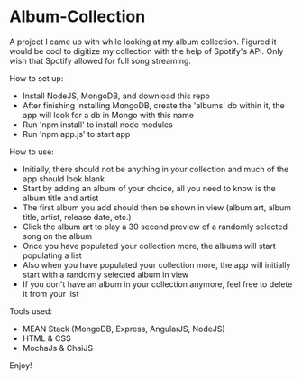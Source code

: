 # Album-Collection

A project I came up with while looking at my album collection. Figured it would be cool to digitize my collection with the help of Spotify's API. Only wish that Spotify allowed for full song streaming. 

How to set up:
- Install NodeJS, MongoDB, and download this repo
- After finishing installing MongoDB, create the 'albums' db within it, the app will look for a db in Mongo with this name
- Run 'npm install' to install node modules
- Run 'npm app.js' to start app

How to use:
- Initially, there should not be anything in your collection and much of the app should look blank
- Start by adding an album of your choice, all you need to know is the album title and artist
- The first album you add should then be shown in view (album art, album title, artist, release date, etc.)
- Click the album art to play a 30 second preview of a randomly selected song on the album
- Once you have populated your collection more, the albums will start populating a list 
- Also when you have populated your collection more, the app will initially start with a randomly selected album in view
- If you don't have an album in your collection anymore, feel free to delete it from your list

Tools used:
- MEAN Stack (MongoDB, Express, AngularJS, NodeJS)
- HTML & CSS
- MochaJs & ChaiJS

Enjoy!
